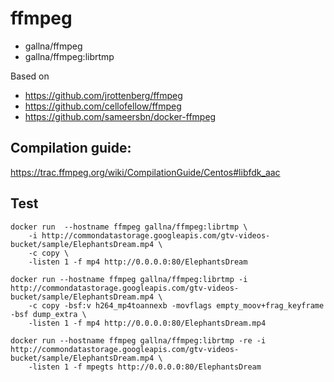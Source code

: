 # ffmpeg

 - gallna/ffmpeg
 - gallna/ffmpeg:librtmp

Based on

- https://github.com/jrottenberg/ffmpeg
- https://github.com/cellofellow/ffmpeg
- https://github.com/sameersbn/docker-ffmpeg

## Compilation guide:

https://trac.ffmpeg.org/wiki/CompilationGuide/Centos#libfdk_aac

## Test

```
docker run  --hostname ffmpeg gallna/ffmpeg:librtmp \
    -i http://commondatastorage.googleapis.com/gtv-videos-bucket/sample/ElephantsDream.mp4 \
    -c copy \
    -listen 1 -f mp4 http://0.0.0.0:80/ElephantsDream
```

```
docker run --hostname ffmpeg gallna/ffmpeg:librtmp -i http://commondatastorage.googleapis.com/gtv-videos-bucket/sample/ElephantsDream.mp4 \
    -c copy -bsf:v h264_mp4toannexb -movflags empty_moov+frag_keyframe -bsf dump_extra \
    -listen 1 -f mp4 http://0.0.0.0:80/ElephantsDream.mp4
```

```
docker run --hostname ffmpeg gallna/ffmpeg:librtmp -re -i http://commondatastorage.googleapis.com/gtv-videos-bucket/sample/ElephantsDream.mp4 \
    -listen 1 -f mpegts http://0.0.0.0:80/ElephantsDream
```
